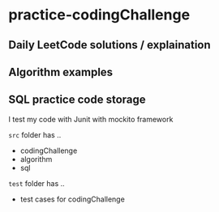 # practice-codingChallenge

## Daily LeetCode solutions / explaination

## Algorithm examples 

## SQL practice code storage


I test my code with Junit with mockito framework 

`src` folder has ..
- codingChallenge
- algorithm
- sql

`test` folder has ..
- test cases for codingChallenge
